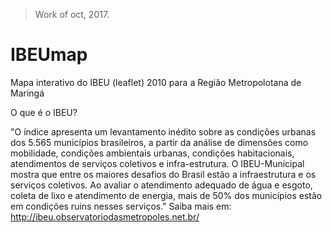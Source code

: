 > Work of oct, 2017.

# IBEUmap
Mapa interativo do IBEU (leaflet) 2010 para a Região Metropolotana de Maringá

O que é o IBEU?

"O índice apresenta um levantamento inédito sobre as condições urbanas dos 5.565 municípios brasileiros, a partir da análise de dimensões como mobilidade, condições ambientais urbanas, condições habitacionais, atendimentos de serviços coletivos e infra-estrutura. O IBEU-Municipal mostra que entre os maiores desafios do Brasil estão a infraestrutura e os serviços coletivos. Ao avaliar o atendimento adequado de água e esgoto, coleta de lixo e atendimento de energia, mais de 50% dos municípios estão em condições ruins nesses serviços." 
Saiba mais em:
http://ibeu.observatoriodasmetropoles.net.br/
